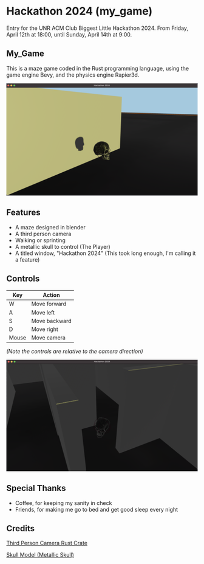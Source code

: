 # Hackathon 2024 (my_game)
Entry for the UNR ACM Club Biggest Little Hackathon 2024. From Friday, April 12th at 18:00, until Sunday, April 14th at 9:00.

## My_Game
This is a maze game coded in the Rust programming language, using the game engine Bevy, and the physics engine Rapier3d.

<img src="gameimg1.png" alt="Game Image" />

## Features
- A maze designed in blender
- A third person camera
- Walking or sprinting
- A metallic skull to control (The Player)
- A titled window, "Hackathon 2024" (This took long enough, I'm calling it a feature)

## Controls
| Key   | Action        |
|-------|---------------|
| W     | Move forward  |
| A     | Move left     |
| S     | Move backward |
| D     | Move right    |
| Mouse | Move camera   |

*(Note the controls are relative to the camera direction)*

<img src="gameimg2.png" alt="Another Game Image" />

## Special Thanks
- Coffee, for keeping my sanity in check
- Friends, for making me go to bed and get good sleep every night

## Credits
[Third Person Camera Rust Crate](https://github.com/andrewcs149/bevy_third_person_camera)

[Skull Model (Metallic Skull)](https://skfb.ly/6UZ7G)
